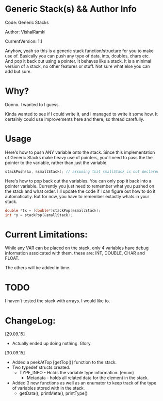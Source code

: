 # Generic Stack(s) && Author Info

Code: Generic Stacks

Author: VishalRamki

CurrentVersion: 1.1

Anyhow, yeah so this is a generic stack function/structure for you to make use of. Basically you can push any type of
data, ints, doubles, chars etc. And pop it back out using a pointer. It behaves like a stack. It is a minimal version of
a stack, no other features or stuff. Not sure what else you can add but sure. 

# Why?

Donno. I wanted to I guess.

Kinda wanted to see if I could write it, and I managed to write it some how. It certainly could use improvements
here and there, so thread carefully.

# Usage

Here's how to push ANY variable onto the stack. Since this implementation of Generic Stacks make heavy use of pointers,
you'll need to pass the the pointer to the variable, rather than just the variable.

```c
stackPush(&x, &smallStack); // assuming that smallStack is not declared as a pointer
```

Here's how to pop back out the variables. You can only pop it back into a pointer variable. Currently you just need to
remember what you pushed on the stack and what order. I'll update the code if I can figure out how to do it 
automatically. But for now, you have to remember extactly whats in your stack.

```c
double *tx = (double*)stackPop(&smallStack);
int *y = stackPop(&smallStack);
```

# Current Limitations:
While any VAR can be placed on the stack, only 4 variables have 
debug information assoicated with them. these are: INT, DOUBLE,
CHAR and FLOAT.
 		
The others will be added in time.
 		
# TODO
I haven't tested the stack with arrays. I would like to.
 
# ChangeLog:

[29.09.15]
- Actually ended up doing nothing. Glory.

[30.09.15]
- Added a peekAtTop [getTop()] function to the stack.
- Two typedef structs  created.
  - TYPE_INFO - Holds the variable type information. (enum)
 	- Metadata - holds all related data for the element in the stack.
- Added 3 new functions as well as an enumator to keep track of the type of variables stored with in the stack.
  - getData(), printMeta(), printType()
